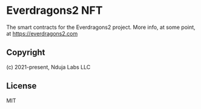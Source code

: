 # Everdragons2 NFT

The smart contracts for the Everdragons2 project.
More info, at some point, at https://everdragons2.com

## Copyright

(c) 2021-present, Nduja Labs LLC

## License

MIT
